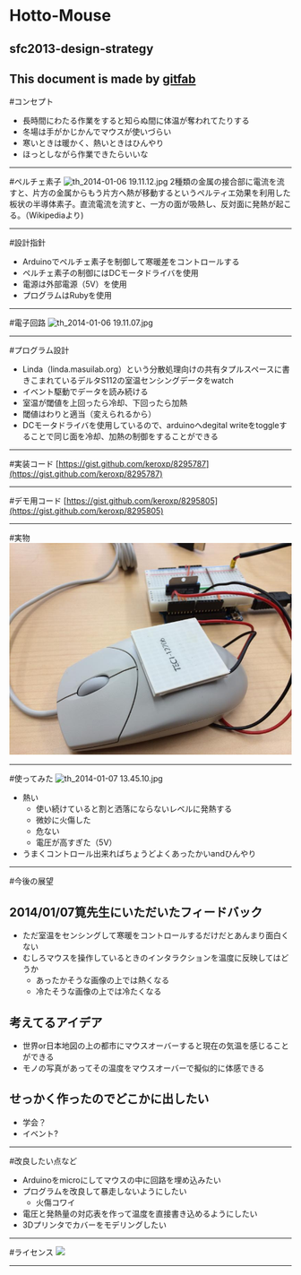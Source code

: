 # Hotto-Mouse
## sfc2013-design-strategy
This document is made by [gitfab](http://gitfab.org)
---
#コンセプト
- 長時間にわたる作業をすると知らぬ間に体温が奪われてたりする
- 冬場は手がかじかんでマウスが使いづらい
- 寒いときは暖かく、熱いときはひんやり
- ほっとしながら作業できたらいいな

---
#ペルチェ素子
![th_2014-01-06 19.11.12.jpg](https://raw.github.com/keroxp/Hotto-Mouse/master/gitfab/resources/th_2014-01-06-19.11.12.jpg)
2種類の金属の接合部に電流を流すと、片方の金属からもう片方へ熱が移動するというペルティエ効果を利用した板状の半導体素子。直流電流を流すと、一方の面が吸熱し、反対面に発熱が起こる。（Wikipediaより)

---
#設計指針
- Arduinoでペルチェ素子を制御して寒暖差をコントロールする
- ペルチェ素子の制御にはDCモータドライバを使用
- 電源は外部電源（5V）を使用
- プログラムはRubyを使用

---
#電子回路
![th_2014-01-06 19.11.07.jpg](https://raw.github.com/keroxp/Hotto-Mouse/master/gitfab/resources/th_2014-01-06-19.11.07.jpg)

---
#プログラム設計
- Linda（linda.masuilab.org）という分散処理向けの共有タプルスペースに書きこまれているデルタS112の室温センシングデータをwatch
- イベント駆動でデータを読み続ける
- 室温が閾値を上回ったら冷却、下回ったら加熱
- 閾値はわりと適当（変えられるから）
- DCモータドライバを使用しているので、arduinoへdegital writeをtoggleすることで同じ面を冷却、加熱の制御をすることができる

---
#実装コード
[https://gist.github.com/keroxp/8295787](https://gist.github.com/keroxp/8295787)

---
#デモ用コード
[https://gist.github.com/keroxp/8295805](https://gist.github.com/keroxp/8295805)

---

#実物
![th_2014-01-07-13.40.23.jpg](https://github.com/keroxp/Hotto-Mouse/blob/master/gitfab/resources/th_2014-01-07%2013.40.23.jpg?raw=true)

---
#使ってみた
![th_2014-01-07 13.45.10.jpg](https://raw.github.com/keroxp/Hotto-Mouse/master/gitfab/resources/th_2014-01-07-13.45.10.jpg)

- 熱い
  - 使い続けていると割と洒落にならないレベルに発熱する
  - 微妙に火傷した
  - 危ない
  - 電圧が高すぎた（5V）
- うまくコントロール出来ればちょうどよくあったかいandひんやり


---
#今後の展望
## 2014/01/07筧先生にいただいたフィードバック
- ただ室温をセンシングして寒暖をコントロールするだけだとあんまり面白くない
- むしろマウスを操作しているときのインタラクションを温度に反映してはどうか
  - あったかそうな画像の上では熱くなる
  - 冷たそうな画像の上では冷たくなる
  
## 考えてるアイデア
- 世界or日本地図の上の都市にマウスオーバーすると現在の気温を感じることができる
- モノの写真があってその温度をマウスオーバーで擬似的に体感できる

## せっかく作ったのでどこかに出したい
- 学会？
- イベント?


---

#改良したい点など
- Arduinoをmicroにしてマウスの中に回路を埋め込みたい
- プログラムを改良して暴走しないようにしたい
  - 火傷コワイ
- 電圧と発熱量の対応表を作って温度を直接書き込めるようにしたい
- 3Dプリンタでカバーをモデリングしたい

---
#ライセンス
![](http://creativecommons.jp/wp/wp-content/uploads/2009/10/by-nc-sa.png)

---